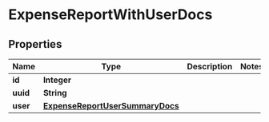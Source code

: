 

# ExpenseReportWithUserDocs


## Properties

| Name | Type | Description | Notes |
|------------ | ------------- | ------------- | -------------|
|**id** | **Integer** |  |  |
|**uuid** | **String** |  |  |
|**user** | [**ExpenseReportUserSummaryDocs**](ExpenseReportUserSummaryDocs.md) |  |  |



